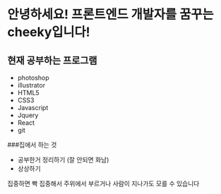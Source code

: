 # 안녕하세요! 프론트엔드 개발자를 꿈꾸는 cheeky입니다!
## 현재 공부하는 프로그램
* photoshop
* illustrator
* HTML5
* CSS3
* Javascript
* Jquery
* React
* git

###집에서 하는 것
* 공부한거 정리하기 (잘 안되면 화남)
* 상상하기

집중하면 빡 집중해서 주위에서 부르거나 사람이 지나가도 모를 수 있습니다

